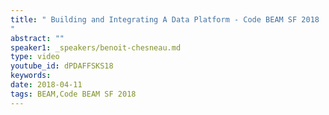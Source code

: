 ```yaml
---
title: " Building and Integrating A Data Platform - Code BEAM SF 2018
"
abstract: ""
speaker1: _speakers/benoit-chesneau.md
type: video
youtube_id: dPDAFFSKS18
keywords: 
date: 2018-04-11
tags: BEAM,Code BEAM SF 2018
---
```


